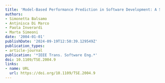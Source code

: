 ```yaml
---
title: 'Model-Based Performance Prediction in Software Development: A Survey'
authors:
- Simonetta Balsamo
- Antinisca Di Marco
- Paola Inverardi
- Marta Simeoni
date: '2004-01-01'
publishDate: '2024-09-19T12:50:39.129549Z'
publication_types:
- article-journal
publication: '*IEEE Trans. Software Eng.*'
doi: 10.1109/TSE.2004.9
links:
- name: URL
  url: https://doi.org/10.1109/TSE.2004.9
---
```

